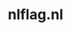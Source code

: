 ---
layout: post
title: "nlflag.nl"
internal_url: "/dutchgov/nlflag.nl.html"
subdomains_count: 4
all_subdomains_count: 4
urls_count: 4
ssl_rank: 0
http_rank: 45
url_link: /data/nlflag.nl/urls.txt
all_subdomains_link: /data/nlflag.nl/all_subdomains.txt
subdomains_link: /data/nlflag.nl/subdomains.txt
categories: dutchgov
---